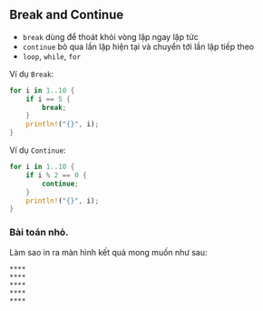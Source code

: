 
## Break and Continue 

+ `break` dùng để thoát khỏi vòng lặp ngay lặp tức
+ `continue` bỏ qua lần lặp hiện tại và chuyển tới lần lặp tiếp theo
+ `loop`, `while`, `for`


Ví dụ `Break`:

```rust
for i in 1..10 {
    if i == 5 {
        break;
    }
    println!("{}", i);
}
```

Ví dụ `Continue`:

```rust
for i in 1..10 {
    if i % 2 == 0 {
        continue;
    }
    println!("{}", i);
}
```

### Bài toán nhỏ. 
Làm sao in ra màn hình kết quả mong muốn như sau:
```
****
****
****
****
****
```




